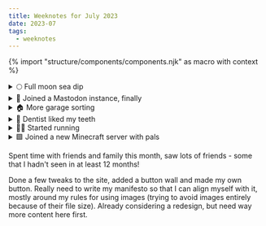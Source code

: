 ```yaml
---
title: Weeknotes for July 2023
date: 2023-07
tags:
  - weeknotes
---
```

{% import "structure/components/components.njk" as macro with context %}
<div class="pb-1">
    <details>
      <summary>🌕 Full moon sea dip</summary>
      <div>An amazing way to start off the month of July. Took a friend who was new to sea dipping me me. They were nervous af but came out beaming. Very wholesome. Very full heart.</div>
    </details>
    <details>
      <summary>🐘 Joined a Mastodon instance, finally</summary>
      <div>If you're on the fediverse, come toot hi! <a href='https://cutie.city/@frills' target='_blank'>cutie.city/@frills</a>. </div>
    </details>
    <details>
      <summary>🏠 More garage sorting</summary>
      <div>Made 'uuuge progress on the garage. Got the door hook on (massive quality of life update omg), shelves up, drawers in place and all the DIY stuff is now in there, not super tidy, but in one accessible place!</div>
    </details>
    <details>
      <summary>🦷 Dentist liked my teeth</summary>
      <div>Been on the local dental waiting list for years, and finally got assigned a practice!! Won't have to drive 2 hours to get to have my teeth poked ever again. yaaay</div>
    </details>
    <details>
      <summary>🏃‍♀️ Started running</summary>
      <div>Started (and stopped, due to joint pain) the NHS couch to 5k. Sarah Millican cooing northern motherly vibes into my ears as I jog in the rain is incredibly soothing.</div>
    </details>
    <details>
      <summary>🟩 Joined a new Minecraft server with pals</summary>
      <div>Built an iron farm instantly, using aJack's aesthetic tutorial. IT'S SO CUTE.</div>
    </details>
</div>

Spent time with friends and family this month, saw lots of friends - some that I hadn't seen in at least 12 months!

Done a few tweaks to the site, added a button wall and made my own button. Really need to write my manifesto so that I can align myself with it, mostly around my rules for using images (trying to avoid images entirely because of their file size). Already considering a redesign, but need way more content here first.